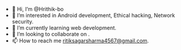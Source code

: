 - 👋 Hi, I’m @Hrithik-bo
- 👀 I’m interested in Android development, Ethical hacking, Network security.
- 🌱 I’m currently learning web development.
- 💞️ I’m looking to collaborate on .
- 📫 How to reach me ritiksagarsharma4567@gmail.com.

<!---
Hrithik-bo/Hrithik-bo is a ✨ special ✨ repository because its `README.md` (this file) appears on your GitHub profile.
You can click the Preview link to take a look at your changes.
--->
